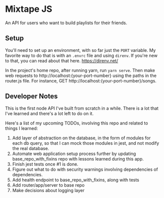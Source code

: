 # Mixtape JS

An API for users who want to build playlists for their friends.

## Setup

You'll need to set up an environment, with so far just the `PORT` variable. My favorite way to do that is with an `.envrc` file and using `direnv`. If you're new to that, you can read about that here. https://direnv.net/

In the project's home repo, after running yarn, run `yarn serve`. Then make web requests to http://localhost:{your-port-number} using the paths in the router.js file. For instance, GET http://localhost:{your-port-number}/songs.

## Developer Notes

This is the first node API I've built from scratch in a while. There is a lot that I've learned and there's a lot left to do on it.

Here's a list of my upcoming TODOs, involving this repo and related to things I learned:

1) Add layer of abstraction on the database, in the form of modules for each db query, so that I can mock those modules in jest, and not modify the real database.
2) Automate web application setup process further by updating base_repo_with_fixins repo with lessons learned during this app.
3) Finish jest tests once #1 is done.
4) Figure out what to do with security warnings involving dependencies of dependencies.
5) Add health endpoint to base_repo_with_fixins, along with tests
6) Add router/app/server to base repo
7) Make decisions about logging layer
